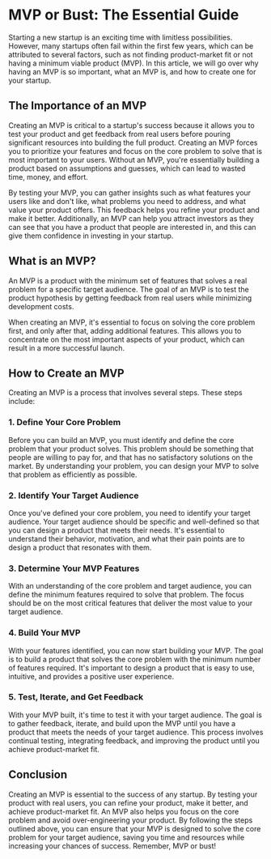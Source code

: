 # MVP or Bust: The Essential Guide

Starting a new startup is an exciting time with limitless possibilities. However, many startups often fail within the first few years, which can be attributed to several factors, such as not finding product-market fit or not having a minimum viable product (MVP). In this article, we will go over why having an MVP is so important, what an MVP is, and how to create one for your startup.

## The Importance of an MVP

Creating an MVP is critical to a startup's success because it allows you to test your product and get feedback from real users before pouring significant resources into building the full product. Creating an MVP forces you to prioritize your features and focus on the core problem to solve that is most important to your users. Without an MVP, you're essentially building a product based on assumptions and guesses, which can lead to wasted time, money, and effort.

By testing your MVP, you can gather insights such as what features your users like and don't like, what problems you need to address, and what value your product offers. This feedback helps you refine your product and make it better. Additionally, an MVP can help you attract investors as they can see that you have a product that people are interested in, and this can give them confidence in investing in your startup.

## What is an MVP?

An MVP is a product with the minimum set of features that solves a real problem for a specific target audience. The goal of an MVP is to test the product hypothesis by getting feedback from real users while minimizing development costs.

When creating an MVP, it's essential to focus on solving the core problem first, and only after that, adding additional features. This allows you to concentrate on the most important aspects of your product, which can result in a more successful launch.

## How to Create an MVP

Creating an MVP is a process that involves several steps. These steps include:

### 1. Define Your Core Problem

Before you can build an MVP, you must identify and define the core problem that your product solves. This problem should be something that people are willing to pay for, and that has no satisfactory solutions on the market. By understanding your problem, you can design your MVP to solve that problem as efficiently as possible.

### 2. Identify Your Target Audience

Once you've defined your core problem, you need to identify your target audience. Your target audience should be specific and well-defined so that you can design a product that meets their needs. It's essential to understand their behavior, motivation, and what their pain points are to design a product that resonates with them.

### 3. Determine Your MVP Features

With an understanding of the core problem and target audience, you can define the minimum features required to solve that problem. The focus should be on the most critical features that deliver the most value to your target audience.

### 4. Build Your MVP

With your features identified, you can now start building your MVP. The goal is to build a product that solves the core problem with the minimum number of features required. It's important to design a product that is easy to use, intuitive, and provides a positive user experience.

### 5. Test, Iterate, and Get Feedback

With your MVP built, it's time to test it with your target audience. The goal is to gather feedback, iterate, and build upon the MVP until you have a product that meets the needs of your target audience. This process involves continual testing, integrating feedback, and improving the product until you achieve product-market fit.

## Conclusion

Creating an MVP is essential to the success of any startup. By testing your product with real users, you can refine your product, make it better, and achieve product-market fit. An MVP also helps you focus on the core problem and avoid over-engineering your product. By following the steps outlined above, you can ensure that your MVP is designed to solve the core problem for your target audience, saving you time and resources while increasing your chances of success. Remember, MVP or bust!